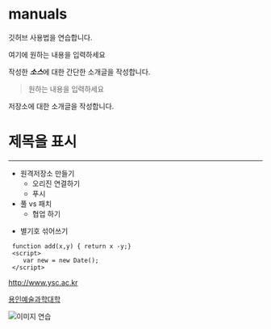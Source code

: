 # manuals
깃허브 사용법을 연습합니다.

여기에 원하는 내용을 입력하세요

작성한 ***소스***에 대한 간단한 소개글을 작성합니다.

>원하는 내용을 입력하세요

저장소에 대한 소개글을 작성합니다.

# 제목을 표시

***

- 원격저장소 만들기
  - 오리진 연결하기
  - 푸시
 - 풀 vs 패치
    - 협업 하기
 * 별기호 섞어쓰기
 
 ```
  function add(x,y) { return x -y;} 
  <script>
     var new = new Date();
  </script>
  ```
  
  <http://www.ysc.ac.kr>
  
  [용인예술과학대학](http://www.ysc.ac.kr)
  
  ![이미지 연습](http://www.chemicalnews.co.kr/news/photo/202106/3636_10174_4958.jpg)
  
